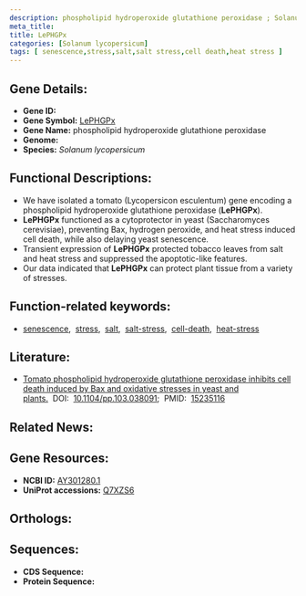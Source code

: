 ```yaml
---
description: phospholipid hydroperoxide glutathione peroxidase ; Solanum lycopersicum
meta_title:
title: LePHGPx
categories: [Solanum lycopersicum]
tags: [ senescence,stress,salt,salt stress,cell death,heat stress ]
---
```


## Gene Details:
- **Gene ID:** []()
- **Gene Symbol:** <u>LePHGPx</u>
- **Gene Name:** phospholipid hydroperoxide glutathione peroxidase
- **Genome:** 
- **Species:** *Solanum lycopersicum*

## Functional Descriptions:
   - We have isolated a tomato (Lycopersicon esculentum) gene encoding a phospholipid hydroperoxide glutathione peroxidase (**LePHGPx**).
   - **LePHGPx** functioned as a cytoprotector in yeast (Saccharomyces cerevisiae), preventing Bax, hydrogen peroxide, and heat stress induced cell death, while also delaying yeast senescence.
   - Transient expression of **LePHGPx** protected tobacco leaves from salt and heat stress and suppressed the apoptotic-like features.
   - Our data indicated that **LePHGPx** can protect plant tissue from a variety of stresses.

## Function-related keywords:
   - [senescence](/tags/senescence/),&nbsp;&nbsp;[stress](/tags/stress/),&nbsp;&nbsp;[salt](/tags/salt/),&nbsp;&nbsp;[salt-stress](/tags/salt-stress/),&nbsp;&nbsp;[cell-death](/tags/cell-death/),&nbsp;&nbsp;[heat-stress](/tags/heat-stress/)

## Literature:
   - [Tomato phospholipid hydroperoxide glutathione peroxidase inhibits cell death induced by Bax and oxidative stresses in yeast and plants.](https://www.doi.org/10.1104/pp.103.038091)&nbsp;&nbsp;DOI:&nbsp;&nbsp;[10.1104/pp.103.038091](https://www.doi.org/10.1104/pp.103.038091);&nbsp;&nbsp;PMID:&nbsp;&nbsp;[15235116](https://pubmed.ncbi.nlm.nih.gov/15235116/)

## Related News:

## Gene Resources:
- **NCBI ID:**  [AY301280.1](https://www.ncbi.nlm.nih.gov/search/all/?term=AY301280.1)
- **UniProt accessions:**  [Q7XZS6](https://www.uniprot.org/uniprotkb/Q7XZS6/entry)

## Orthologs:

## Sequences:
- **CDS Sequence:**
- **Protein Sequence:**
